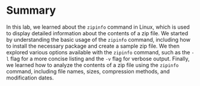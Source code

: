 # Summary

In this lab, we learned about the `zipinfo` command in Linux, which is used to display detailed information about the contents of a zip file. We started by understanding the basic usage of the `zipinfo` command, including how to install the necessary package and create a sample zip file. We then explored various options available with the `zipinfo` command, such as the `-l` flag for a more concise listing and the `-v` flag for verbose output. Finally, we learned how to analyze the contents of a zip file using the `zipinfo` command, including file names, sizes, compression methods, and modification dates.
